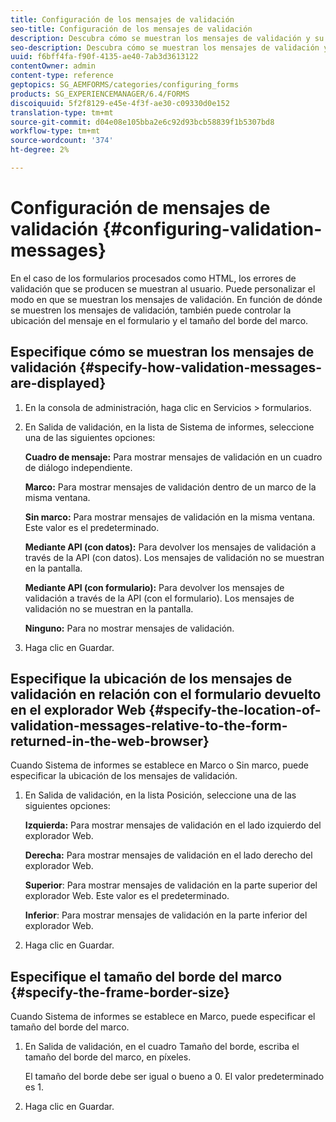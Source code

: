 ```yaml
---
title: Configuración de los mensajes de validación
seo-title: Configuración de los mensajes de validación
description: Descubra cómo se muestran los mensajes de validación y su ubicación en relación con el formulario devuelto en el navegador web.
seo-description: Descubra cómo se muestran los mensajes de validación y su ubicación en relación con el formulario devuelto en el navegador web.
uuid: f6bff4fa-f90f-4135-ae40-7ab3d3613122
contentOwner: admin
content-type: reference
geptopics: SG_AEMFORMS/categories/configuring_forms
products: SG_EXPERIENCEMANAGER/6.4/FORMS
discoiquuid: 5f2f8129-e45e-4f3f-ae30-c09330d0e152
translation-type: tm+mt
source-git-commit: d04e08e105bba2e6c92d93bcb58839f1b5307bd8
workflow-type: tm+mt
source-wordcount: '374'
ht-degree: 2%

---
```



# Configuración de mensajes de validación {#configuring-validation-messages}

En el caso de los formularios procesados como HTML, los errores de validación que se producen se muestran al usuario. Puede personalizar el modo en que se muestran los mensajes de validación. En función de dónde se muestren los mensajes de validación, también puede controlar la ubicación del mensaje en el formulario y el tamaño del borde del marco.

## Especifique cómo se muestran los mensajes de validación {#specify-how-validation-messages-are-displayed}

1. En la consola de administración, haga clic en Servicios > formularios.
1. En Salida de validación, en la lista de Sistema de informes, seleccione una de las siguientes opciones:

   **Cuadro de mensaje:** Para mostrar mensajes de validación en un cuadro de diálogo independiente.

   **Marco:** Para mostrar mensajes de validación dentro de un marco de la misma ventana.

   **Sin marco:** Para mostrar mensajes de validación en la misma ventana. Este valor es el predeterminado.

   **Mediante API (con datos):** Para devolver los mensajes de validación a través de la API (con datos). Los mensajes de validación no se muestran en la pantalla.

   **Mediante API (con formulario):** Para devolver los mensajes de validación a través de la API (con el formulario). Los mensajes de validación no se muestran en la pantalla.

   **Ninguno:** Para no mostrar mensajes de validación.

1. Haga clic en Guardar.

## Especifique la ubicación de los mensajes de validación en relación con el formulario devuelto en el explorador Web {#specify-the-location-of-validation-messages-relative-to-the-form-returned-in-the-web-browser}

Cuando Sistema de informes se establece en Marco o Sin marco, puede especificar la ubicación de los mensajes de validación.

1. En Salida de validación, en la lista Posición, seleccione una de las siguientes opciones:

   **Izquierda:** Para mostrar mensajes de validación en el lado izquierdo del explorador Web.

   **Derecha:** Para mostrar mensajes de validación en el lado derecho del explorador Web.

   **Superior**: Para mostrar mensajes de validación en la parte superior del explorador Web. Este valor es el predeterminado.

   **Inferior**: Para mostrar mensajes de validación en la parte inferior del explorador Web.

1. Haga clic en Guardar.

## Especifique el tamaño del borde del marco {#specify-the-frame-border-size}

Cuando Sistema de informes se establece en Marco, puede especificar el tamaño del borde del marco.

1. En Salida de validación, en el cuadro Tamaño del borde, escriba el tamaño del borde del marco, en píxeles.

   El tamaño del borde debe ser igual o bueno a 0. El valor predeterminado es 1.

1. Haga clic en Guardar.

